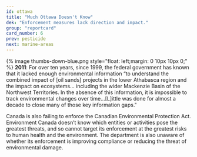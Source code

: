 ```yaml
---
id: ottawa
title: "Much Ottawa Doesn't Know"
dek: "Enforcement measures lack direction and impact."
group: "reportcard"
card_number: 6
prev: pesticide
next: marine-areas
---
```

{% image thumbs-down-blue.png style="float: left;margin: 0 10px 10px 0;" %}
**2011**: For over ten years, since 1999, the federal government has known that it lacked enough environmental information “to understand the combined impact of [oil sands] projects in the lower Athabasca region and the impact on ecosystems… including the wider Mackenzie Basin of the Northwest Territories. In the absence of this information, it is impossible to track environmental changes over time…[L]ittle was done for almost a decade to close many of those key information gaps."

Canada is also failing to enforce the Canadian Environmental Protection Act. Environment Canada doesn’t know which entities or activities pose the greatest threats, and so cannot target its enforcement at the greatest risks to human health and the environment. The department is also unaware of whether its enforcement is improving compliance or reducing the threat of environmental damage.
